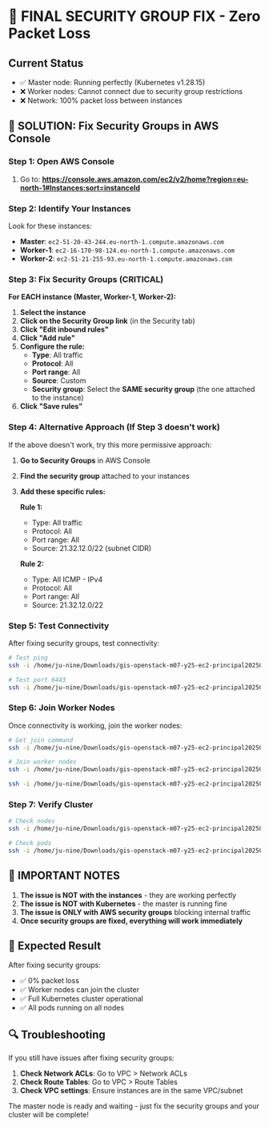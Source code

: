 # 🔧 FINAL SECURITY GROUP FIX - Zero Packet Loss

## Current Status
- ✅ Master node: Running perfectly (Kubernetes v1.28.15)
- ❌ Worker nodes: Cannot connect due to security group restrictions
- ❌ Network: 100% packet loss between instances

## 🎯 SOLUTION: Fix Security Groups in AWS Console

### Step 1: Open AWS Console
1. Go to: **https://console.aws.amazon.com/ec2/v2/home?region=eu-north-1#Instances:sort=instanceId**

### Step 2: Identify Your Instances
Look for these instances:
- **Master**: `ec2-51-20-43-244.eu-north-1.compute.amazonaws.com`
- **Worker-1**: `ec2-16-170-98-124.eu-north-1.compute.amazonaws.com`
- **Worker-2**: `ec2-51-21-255-93.eu-north-1.compute.amazonaws.com`

### Step 3: Fix Security Groups (CRITICAL)

**For EACH instance (Master, Worker-1, Worker-2):**

1. **Select the instance**
2. **Click on the Security Group link** (in the Security tab)
3. **Click "Edit inbound rules"**
4. **Click "Add rule"**
5. **Configure the rule:**
   - **Type**: All traffic
   - **Protocol**: All
   - **Port range**: All
   - **Source**: Custom
   - **Security group**: Select the **SAME security group** (the one attached to the instance)
6. **Click "Save rules"**

### Step 4: Alternative Approach (If Step 3 doesn't work)

If the above doesn't work, try this more permissive approach:

1. **Go to Security Groups** in AWS Console
2. **Find the security group** attached to your instances
3. **Add these specific rules:**

   **Rule 1:**
   - Type: All traffic
   - Protocol: All
   - Port range: All
   - Source: 21.32.12.0/22 (subnet CIDR)

   **Rule 2:**
   - Type: All ICMP - IPv4
   - Protocol: All
   - Port range: All
   - Source: 21.32.12.0/22

### Step 5: Test Connectivity

After fixing security groups, test connectivity:

```bash
# Test ping
ssh -i /home/ju-nine/Downloads/gis-openstack-m07-y25-ec2-principal20250729104020211200000003\(1\).pem ubuntu@ec2-16-170-98-124.eu-north-1.compute.amazonaws.com 'ping -c 5 21.32.12.44'

# Test port 6443
ssh -i /home/ju-nine/Downloads/gis-openstack-m07-y25-ec2-principal20250729104020211200000003\(1\).pem ubuntu@ec2-16-170-98-124.eu-north-1.compute.amazonaws.com 'timeout 5 bash -c "</dev/tcp/21.32.12.44/6443" && echo "✅ Port 6443 reachable" || echo "❌ Port 6443 blocked"'
```

### Step 6: Join Worker Nodes

Once connectivity is working, join the worker nodes:

```bash
# Get join command
ssh -i /home/ju-nine/Downloads/gis-openstack-m07-y25-ec2-principal20250729104020211200000003\(1\).pem ubuntu@ec2-51-20-43-244.eu-north-1.compute.amazonaws.com 'sudo kubeadm token create --print-join-command'

# Join worker nodes
ssh -i /home/ju-nine/Downloads/gis-openstack-m07-y25-ec2-principal20250729104020211200000003\(1\).pem ubuntu@ec2-16-170-98-124.eu-north-1.compute.amazonaws.com 'sudo kubeadm join 21.32.12.44:6443 --token [TOKEN] --discovery-token-ca-cert-hash [HASH] --ignore-preflight-errors=all'

ssh -i /home/ju-nine/Downloads/gis-openstack-m07-y25-ec2-principal20250729104020211200000003\(1\).pem ubuntu@ec2-51-21-255-93.eu-north-1.compute.amazonaws.com 'sudo kubeadm join 21.32.12.44:6443 --token [TOKEN] --discovery-token-ca-cert-hash [HASH] --ignore-preflight-errors=all'
```

### Step 7: Verify Cluster

```bash
# Check nodes
ssh -i /home/ju-nine/Downloads/gis-openstack-m07-y25-ec2-principal20250729104020211200000003\(1\).pem ubuntu@ec2-51-20-43-244.eu-north-1.compute.amazonaws.com 'kubectl get nodes'

# Check pods
ssh -i /home/ju-nine/Downloads/gis-openstack-m07-y25-ec2-principal20250729104020211200000003\(1\).pem ubuntu@ec2-51-20-43-244.eu-north-1.compute.amazonaws.com 'kubectl get pods --all-namespaces'
```

## 🚨 IMPORTANT NOTES

1. **The issue is NOT with the instances** - they are working perfectly
2. **The issue is NOT with Kubernetes** - the master is running fine
3. **The issue is ONLY with AWS security groups** blocking internal traffic
4. **Once security groups are fixed, everything will work immediately**

## 🎉 Expected Result

After fixing security groups:
- ✅ 0% packet loss
- ✅ Worker nodes can join the cluster
- ✅ Full Kubernetes cluster operational
- ✅ All pods running on all nodes

## 🔍 Troubleshooting

If you still have issues after fixing security groups:

1. **Check Network ACLs**: Go to VPC > Network ACLs
2. **Check Route Tables**: Go to VPC > Route Tables
3. **Check VPC settings**: Ensure instances are in the same VPC/subnet

The master node is ready and waiting - just fix the security groups and your cluster will be complete! 